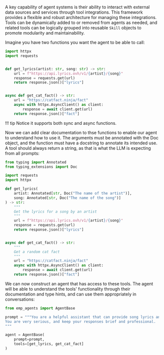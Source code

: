 A key capability of agent systems is their ability to interact with external data sources and services through tool integrations. This framework provides a flexible and robust architecture for managing these integrations. Tools can be dynamically added to or removed from agents as needed, and related tools can be logically grouped into reusable `Skill` objects to promote modularity and maintainability.

Imagine you have two functions you want the agent to be able to call:

```python
import httpx
import requests


def get_lyrics(artist: str, song: str) -> str:
    url = f"https://api.lyrics.ovh/v1/{artist}/{song}"
    response = requests.get(url)
    return response.json()["lyrics"]


async def get_cat_fact() -> str:
    url = "https://catfact.ninja/fact"
    async with httpx.AsyncClient() as client:
        response = await client.get(url)
    return response.json()["fact"]
```

!!! tip
    Notice it supports both sync and async functions.

Now we can add clear documentation to thse functions to enable our agent to understand how to use it.  The arguments must be annotated with the Doc object, and the function must have a docstring to annotate its intended use.  A tool should always return a string, as that is what the LLM is expecting from all prompts:

```python
from typing import Annotated
from typing_extensions import Doc

import requests
import httpx

def get_lyrics(
    artist: Annotated[str, Doc("The name of the artist")],
    song: Annotated[str, Doc("The name of the song")]
) -> str:
    """
    Get the lyrics for a song by an artist
    """
    url = f"https://api.lyrics.ovh/v1/{artist}/{song}"
    response = requests.get(url)
    return response.json()["lyrics"]


async def get_cat_fact() -> str:
    """
    Get a random cat fact
    """
    url = "https://catfact.ninja/fact"
    async with httpx.AsyncClient() as client:
        response = await client.get(url)
    return response.json()["fact"]
```

We can now construct an agent that has access to these tools. The agent will be able to understand the tools' functionality through their documentation and type hints, and can use them appropriately in conversations:

```python
from emp_agents import AgentBase

prompt = """You are a helpful assistant that can provide song lyrics and cat facts.
You are very serious, and keep your responses brief and professional.
"""

agent = AgentBase(
    prompt=prompt,
    tools=[get_lyrics, get_cat_fact]
)
```
